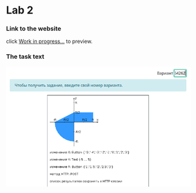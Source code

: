 # Lab 2
### Link to the website
click [Work in progress...](https://se.ifmo.ru/~s336764/itmo-web/dist) to preview.

### The task text
![task](client/images/task2.png)